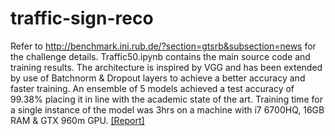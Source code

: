 # traffic-sign-reco
Refer to http://benchmark.ini.rub.de/?section=gtsrb&subsection=news for the challenge details. Traffic50.ipynb contains the main source code and training results. The architecture is inspired by VGG and has been extended by use of Batchnorm & Dropout layers to achieve a better accuracy and faster training. An ensemble of 5 models achieved a test accuracy of 99.38% placing it in line with the academic state of the art. Training time for a single instance of the model was 3hrs on a machine with i7 6700HQ, 16GB RAM & GTX 960m GPU.
[[Report]](https://github.com/amitojdeep/deep-stock-preds/blob/master/Deep%20Learning%20for%20Stock%20Price%20Prediction.pdf)
